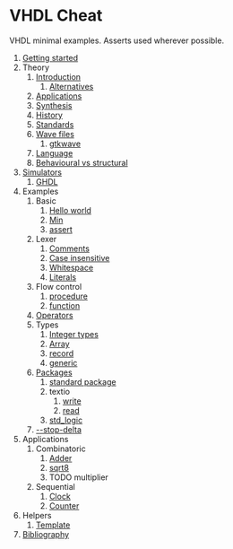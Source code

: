 # VHDL Cheat

VHDL minimal examples. Asserts used wherever possible.

1.  [Getting started](getting-started.md)
1.  Theory
    1.  [Introduction](introduction.md)
        1. [Alternatives](alternatives.md)
    1.  [Applications](applications.md)
    1.  [Synthesis](synthesis.md)
    1.  [History](language.md)
    1.  [Standards](standards.md)
    1.  [Wave files](wave-files.md)
        1. [gtkwave](gtkwave.md)
    1.  [Language](language.md)
    1.  [Behavioural vs structural](behavioural-vs-structural.md)
1.  [Simulators](simulators.md)
    1.  [GHDL](ghdl.md)
1.  Examples
    1.  Basic
        1.  [Hello world](hello_world_tb.vhdl)
        1.  [Min](min_tb.vhdl)
        1.  [assert](assert_tb.vhdl)
    1.  Lexer
        1.  [Comments](comments_tb.vhdl)
        1.  [Case insensitive](case_insensitive_tb.vhdl)
        1.  [Whitespace](whitespace_tb.vhdl)
        1.  [Literals](literals_tb.vhdl)
    1.  Flow control
        1.  [procedure](procedure_tb.vhdl)
        1.  [function](function_tb.vhdl)
    1.  [Operators](operators_tb.vhdl)
    1.  Types
        1.  [Integer types](integer_types_tb.vhdl)
        1.  [Array](array_tb.vhdl)
        1.  [record](record_tb.vhdl)
        1.  [generic](generic_tb.vhdl)
    1.  [Packages](package_test_tb.vhdl)
        1.  [standard package](standard_package_tb.vhdl)
        1.  textio
            1.  [write](write_tb.vhdl)
            1.  [read](read_tb.vhdl)
        1.  [std_logic](std_logic_tb.vhdl)
    1.  [--stop-delta](stop_delta_tb.vhdl)
1.  Applications
    1.  Combinatoric
        1.  [Adder](adder.vhdl)
        1.  [sqrt8](sqrt8_tb.vhdl)
        1.  TODO multiplier
    1.  Sequential
        1.  [Clock](clock_tb.vhdl)
        1.  [Counter](counter.vhdl)
1.  Helpers
    1.  [Template](template_tb.vhdl)
1.  [Bibliography](bibliography.md)
